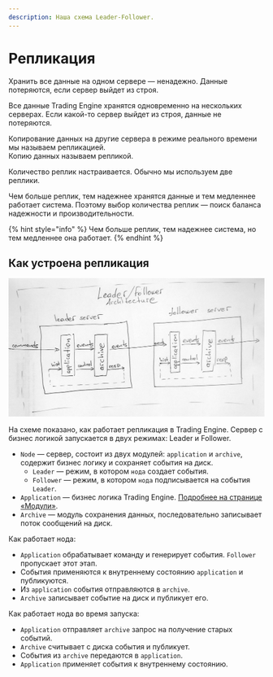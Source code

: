 ```yaml
---
description: Наша схема Leader-Follower.
---
```


# Репликация

Хранить все данные на одном сервере — ненадежно. Данные потеряются, если сервер выйдет из строя.

Все данные Trading Engine хранятся одновременно на нескольких серверах. Если какой-то сервер выйдет из строя, данные не потеряются.

Копирование данных на другие сервера в режиме реального времени мы называем репликацией.  
Копию данных называем репликой.

Количество реплик настраивается. Обычно мы используем две реплики.

Чем больше реплик, тем надежнее хранятся данные и тем медленнее работает система. Поэтому выбор количества реплик — поиск баланса надежности и производительности.

{% hint style="info" %}
Чем больше реплик, тем надежнее система, но тем медленнее она работает.
{% endhint %}

## Как устроена репликация

![&#x421;&#x445;&#x435;&#x43C;&#x430; &#x440;&#x430;&#x431;&#x43E;&#x442;&#x44B; &#x440;&#x435;&#x43F;&#x43B;&#x438;&#x43A;&#x430;&#x446;&#x438;&#x438;](../.gitbook/assets/leader-follower.png)

На схеме показано, как работает репликация в Trading Engine. Сервер с бизнес логикой запускается в двух режимах: Leader и Follower. 

* `Node` — сервер, состоит из двух модулей: `application` и `archive`, содержит бизнес логику и сохраняет события на диск.
  * `Leader` — режим, в котором `нода` создает события.
  * `Follower` — режим, в котором `нода` подписывается на события `Leader`.
* `Application` — бизнес логика Trading Engine. [Подробнее на странице «Модули»](multi-server.md#spisok-modulei).
* `Archive` — модуль сохранения данных, последовательно записывает поток сообщений на диск.

Как работает нода:

* `Application` обрабатывает команду и генерирует события. `Follower` пропускает этот этап.
* События применяются к внутреннему состоянию `application` и публикуются.
* Из `application` события отправляются в `archive`. 
* `Archive` записывает событие на диск и публикует его.

Как работает нода во время запуска:

* `Application` отправляет `archive` запрос на получение старых событий. 
* `Archive` считывает с диска события и публикует. 
* События из `archive` передаются в `application`.
* `Application` применяет события к внутреннему состоянию.



